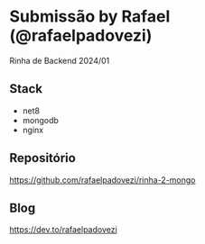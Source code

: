 # Submissão by Rafael (@rafaelpadovezi)

Rinha de Backend 2024/01

## Stack

- net8
- mongodb
- nginx

## Repositório

https://github.com/rafaelpadovezi/rinha-2-mongo

## Blog

https://dev.to/rafaelpadovezi